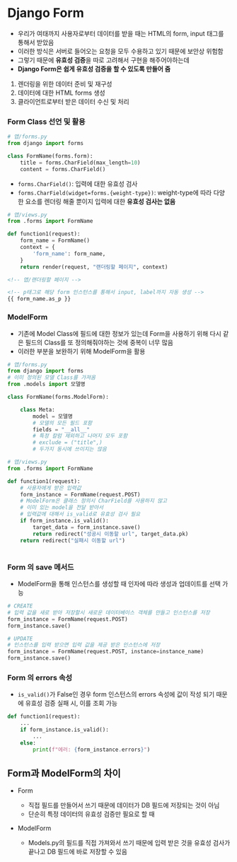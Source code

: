 # Django Form

- 우리가 여태까지 사용자로부터 데이터를 받을 때는 HTML의 form, input 태그를 통해서 받았음
- 이러한 방식은 서버로 들어오는 요청을 모두 수용하고 있기 때문에 보안상 위험함
- 그렇기 때문에 **유효성 검증**을 따로 고려해서 구현을 해주어야하는데
- **Django Form은 쉽게 유효성 검증을 할 수 있도록 만들어 줌**

1. 렌더링을 위한 데이터 준비 및 재구성
2. 데이터에 대한 HTML forms 생성
3. 클라이언트로부터 받은 데이터 수신 및 처리

### Form Class 선언 및 활용

```python
# 앱/forms.py
from django import forms

class FormName(forms.form):
	title = forms.CharField(max_length=10)
	content = forms.CharField()
```

- `forms.CharField()`: 입력에 대한 유효성 검사
- `forms.CharField(widget=forms.{weight-type})`: weight-type에 따라 다양한 요소를 렌더링 해줄 뿐이지 입력에 대한 **유효성 검사는 없음**

```python
# 앱/views.py
from .forms import FormName

def function1(request):
	form_name = FormName()
	context = {
		'form_name': form_name,
	}
	return render(request, "랜더링할 페이지", context)
```

```html
<!-- 앱/랜더링할 페이지 -->

<!-- p태그로 해당 form 인스턴스를 통해서 input, label까지 자동 생성 -->
{{ form_name.as_p }}
```

### ModelForm

- 기존에 Model Class에 필드에 대한 정보가 있는데 Form을 사용하기 위해 다시 같은 필드의 Class를 또 정의해줘야하는 것에 중복이 너무 많음
- 이러한 부분을 보완하기 위해 ModelForm을 활용

```python
# 앱/forms.py
from django import forms
# 이미 정의된 모델 Class를 가져옴
from .models import 모델명

class FormName(forms.ModelForm):

	class Meta:
		model = 모델명
		# 모델의 모든 필드 포함
		fields = "__all__"
		# 특정 칼럼 제외하고 나머지 모두 포함
		# exclude = ("title",)
		# 두가지 동시에 쓰이지는 않음
```

```python
# 앱/views.py
from .forms import FormName

def function1(request):
	# 사용자에게 받은 입력값
	form_instance = FormName(request.POST)
	# ModelForm은 클래스 정의시 CharField를 사용하지 않고
	# 이미 있는 model을 전달 받아서
	# 입력값에 대해서 is_valid로 유효성 검사 필요
	if form_instance.is_valid():
		target_data = form_instance.save()
		return redirect("성공시 이동할 url", target_data.pk)
	return redirect("실패시 이동할 url")
```

#

### Form 의 save 메서드

- ModelForm을 통해 인스턴스를 생성할 때 인자에 따라 생성과 업데이트를 선택 가능

```python
# CREATE
# 입력 값을 새로 받아 저장할시 새로운 데이터베이스 객체를 만들고 인스턴스를 저장
form_instance = FormName(request.POST)
form_instance.save()

# UPDATE
# 인스턴스를 입력 받으면 입력 값을 제공 받은 인스턴스에 저장
form_instance = FormName(request.POST, instance=instance_name)
form_instance.save()
```

### Form 의 errors 속성

- `is_valid()`가 False인 경우 form 인스턴스의 errors 속성에 값이 작성 되기 때문에 유효성 검증 실패 시, 이를 조회 가능

```python
def function1(request):
	...
	if form_instance.is_valid():
		...
	else:
		print(f"에러: {form_instance.errors}")
```

## Form과 ModelForm의 차이

- Form

  - 직접 필드를 만들어서 쓰기 때문에 데이터가 DB 필드에 저장되는 것이 아님
  - 단순히 특정 데이터의 유효성 검증만 필요로 할 때

- ModelForm
  - Models.py의 필드를 직접 가져와서 쓰기 때문에 입력 받은 것을 유효성 검사가 끝나고 DB 필드에 바로 저장할 수 있음
